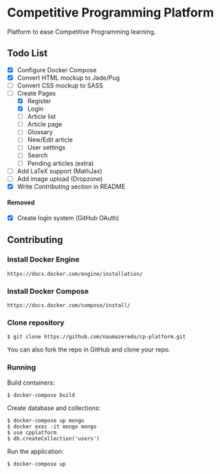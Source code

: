# Competitive Programming Platform

Platform to ease Competitive Programming learning.

## Todo List

- [x] Configure Docker Compose
- [x] Convert HTML mockup to Jade/Pug
- [ ] Convert CSS mockup to SASS
- [ ] Create Pages
  - [x] Register
  - [x] Login
  - [ ] Article list
  - [ ] Article page
  - [ ] Glossary
  - [ ] New/Edit article
  - [ ] User settings
  - [ ] Search
  - [ ] Pending articles (extra)
- [ ] Add LaTeX support (MathJax)
- [ ] Add image upload (Dropzone)
- [x] Write _Contributing_ section in README

#### Removed

- [x] Create login system (GitHub OAuth)

## Contributing

### Install Docker Engine

```
https://docs.docker.com/engine/installation/
```

### Install Docker Compose

```
https://docs.docker.com/compose/install/
```

### Clone repository

```
$ git clone https://github.com/naumazeredo/cp-platform.git
```

You can also fork the repo in GitHub and clone your repo.

### Running

Build containers:

```
$ docker-compose build
```

Create database and collections:

```
$ docker-compose up mongo
$ docker exec -it mongo mongo
$ use cpplatform
$ db.createCollection('users')
```

Run the application:

```
$ docker-compose up
```
